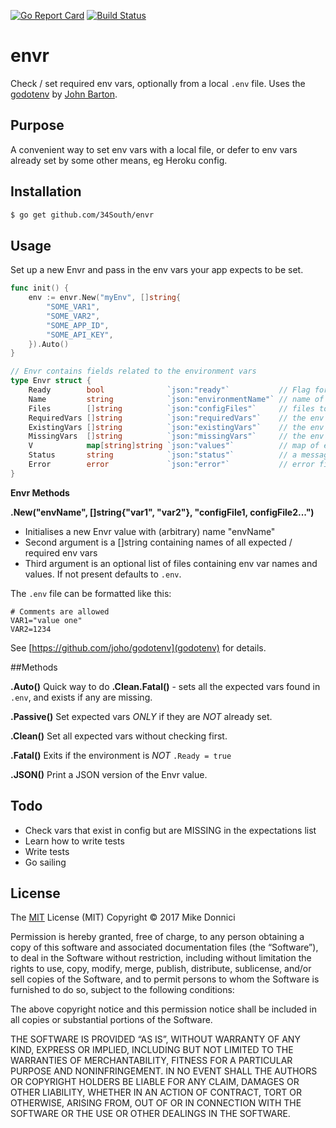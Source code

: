 [![Go Report Card](https://goreportcard.com/badge/34South/envr)](https://goreportcard.com/report/gojp/goreportcard) [![Build Status](https://travis-ci.org/34South/envr.svg?branch=master)](https://travis-ci.org/34South/envr)

# envr

Check / set required env vars, optionally from a local `.env` file. Uses the [godotenv](https://github.com/joho/godotenv) by [John Barton](https://github.com/joho/).

## Purpose

A convenient way to set env vars with a local file, or defer to env vars already set by some other means, eg Heroku config.


## Installation

```bash
$ go get github.com/34South/envr
```


## Usage

Set up a new Envr and pass in the env vars your app expects to be set. 

```go
func init() {
	env := envr.New("myEnv", []string{
  		"SOME_VAR1",
  		"SOME_VAR2",
  		"SOME_APP_ID",
  		"SOME_API_KEY",
	}).Auto()
}
```

```Go
// Envr contains fields related to the environment vars 
type Envr struct {
	Ready        bool              `json:"ready"`           // Flag for the goodness
	Name         string            `json:"environmentName"` // name of environment
	Files        []string          `json:"configFiles"`     // files to read from, default .env
	RequiredVars []string          `json:"requiredVars"`    // the env vars we need
	ExistingVars []string          `json:"existingVars"`    // the env vars that are set
	MissingVars  []string          `json:"missingVars"`     // the env vars not set
	V            map[string]string `json:"values"`          // map of existing vars and values
	Status       string            `json:"status"`          // a message about current status
	Error        error             `json:"error"`           // error field, for easier method chaining
}
```

**Envr Methods**

**.New("envName", []string{"var1", "var2"}, "configFile1, configFile2...")**
* Initialises a new Envr value with (arbitrary) name "envName"
* Second argument is a []string containing names of all expected / required env vars
* Third argument is an optional list of files containing env var names and values. If not present defaults to `.env`.

The `.env` file can be formatted like this:

```
# Comments are allowed
VAR1="value one"
VAR2=1234
```

See [https://github.com/joho/godotenv](godotenv) for details.

##Methods

**.Auto()**
Quick way to do **.Clean.Fatal()** - sets all the expected vars found in `.env`, and exists if any are missing.

**.Passive()**
Set expected vars *ONLY* if they are *NOT* already set.

**.Clean()**
Set all expected vars without checking first.

**.Fatal()**
Exits if the environment is *NOT* `.Ready = true`

**.JSON()**
Print a JSON version of the Envr value.


## Todo
* Check vars that exist in config but are MISSING in the expectations list
* Learn how to write tests
* Write tests
* Go sailing


## License
The [MIT](https://mit-license.org/) License (MIT)
Copyright © 2017 Mike Donnici

Permission is hereby granted, free of charge, to any person obtaining a copy of this software and associated documentation files (the “Software”), to deal in the Software without restriction, including without limitation the rights to use, copy, modify, merge, publish, distribute, sublicense, and/or sell copies of the Software, and to permit persons to whom the Software is furnished to do so, subject to the following conditions:

The above copyright notice and this permission notice shall be included in all copies or substantial portions of the Software.

THE SOFTWARE IS PROVIDED “AS IS”, WITHOUT WARRANTY OF ANY KIND, EXPRESS OR IMPLIED, INCLUDING BUT NOT LIMITED TO THE WARRANTIES OF MERCHANTABILITY, FITNESS FOR A PARTICULAR PURPOSE AND NONINFRINGEMENT. IN NO EVENT SHALL THE AUTHORS OR COPYRIGHT HOLDERS BE LIABLE FOR ANY CLAIM, DAMAGES OR OTHER LIABILITY, WHETHER IN AN ACTION OF CONTRACT, TORT OR OTHERWISE, ARISING FROM, OUT OF OR IN CONNECTION WITH THE SOFTWARE OR THE USE OR OTHER DEALINGS IN THE SOFTWARE.
